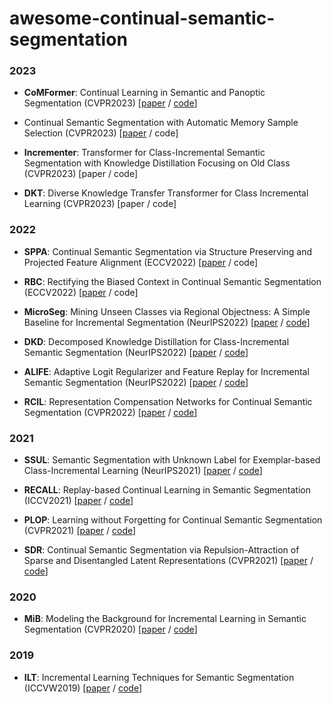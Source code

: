 # awesome-continual-semantic-segmentation
### 2023
 - **CoMFormer**: Continual Learning in Semantic and Panoptic Segmentation (CVPR2023)  [[paper](https://arxiv.org/abs/2211.13999) / [code](https://github.com/fcdl94/CoMFormer)]
 
 - Continual Semantic Segmentation with Automatic Memory Sample Selection (CVPR2023)  [[paper](https://arxiv.org/abs/2304.05015) / code]
  
 - **Incrementer**: Transformer for Class-Incremental Semantic Segmentation with Knowledge Distillation Focusing on Old Class (CVPR2023)  [paper / code]
   
 - **DKT**: Diverse Knowledge Transfer Transformer for Class Incremental Learning (CVPR2023)  [paper / code]
 
### 2022
 - **SPPA**: Continual Semantic Segmentation via Structure Preserving and Projected Feature Alignment (ECCV2022)  [[paper](https://www.ecva.net/papers/eccv_2022/papers_ECCV/papers/136890341.pdf) / code]
 
 - **RBC**: Rectifying the Biased Context in Continual Semantic Segmentation
 (ECCV2022)  [[paper](https://arxiv.org/abs/2203.08404) / code]

 - **MicroSeg**: Mining Unseen Classes via Regional Objectness: A Simple Baseline for Incremental Segmentation (NeurIPS2022)  [[paper](https://arxiv.org/abs/2211.06866) / [code](https://github.com/zkzhang98/MicroSeg)]

 - **DKD**: Decomposed Knowledge Distillation for Class-Incremental Semantic Segmentation (NeurIPS2022)  [[paper](https://arxiv.org/abs/2210.05941) / [code](https://github.com/cvlab-yonsei/DKD)]
 
 - **ALIFE**: Adaptive Logit Regularizer and Feature Replay for Incremental Semantic Segmentation (NeurIPS2022)  [[paper](https://arxiv.org/abs/2210.06816) / [code](https://github.com/cvlab-yonsei/ALIFE)]
 
 - **RCIL**: Representation Compensation Networks for Continual Semantic Segmentation (CVPR2022)  [[paper](https://arxiv.org/abs/2203.05402) / [code](https://github.com/zhangchbin/RCIL)]

### 2021
 - **SSUL**: Semantic Segmentation with Unknown Label for Exemplar-based Class-Incremental Learning (NeurIPS2021)  [[paper](https://arxiv.org/abs/2106.11562) / [code](https://github.com/clovaai/SSUL)]
 
 - **RECALL**: Replay-based Continual Learning in Semantic Segmentation (ICCV2021)  [[paper](https://arxiv.org/abs/2108.03673) / [code](https://github.com/LTTM/RECALL)]
  
 - **PLOP**: Learning without Forgetting for Continual Semantic Segmentation (CVPR2021)  [[paper](https://arxiv.org/abs/2011.11390) / [code](https://github.com/arthurdouillard/CVPR2021_PLOP)]
   
 - **SDR**: Continual Semantic Segmentation via Repulsion-Attraction of Sparse and Disentangled Latent Representations (CVPR2021)  [[paper](https://openaccess.thecvf.com/content/CVPR2021/papers/Michieli_Continual_Semantic_Segmentation_via_Repulsion-Attraction_of_Sparse_and_Disentangled_Latent_CVPR_2021_paper.pdf) / [code](https://github.com/LTTM/SDR)]

### 2020
 - **MiB**: Modeling the Background for Incremental Learning in Semantic Segmentation (CVPR2020)  [[paper](https://arxiv.org/abs/2002.00718) / [code](https://github.com/fcdl94/MiB)]
 
 ### 2019
 - **ILT**: Incremental Learning Techniques for Semantic Segmentation (ICCVW2019)  [[paper](https://arxiv.org/abs/1907.13372) / [code](https://github.com/LTTM/IL-SemSegm)]
